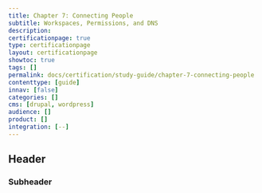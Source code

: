 ```yaml
---
title: Chapter 7: Connecting People
subtitle: Workspaces, Permissions, and DNS
description:
certificationpage: true
type: certificationpage
layout: certificationpage
showtoc: true
tags: []
permalink: docs/certification/study-guide/chapter-7-connecting-people
contenttype: [guide]
innav: [false]
categories: []
cms: [drupal, wordpress]
audience: []
product: []
integration: [--]
---
```


## Header
### Subheader
